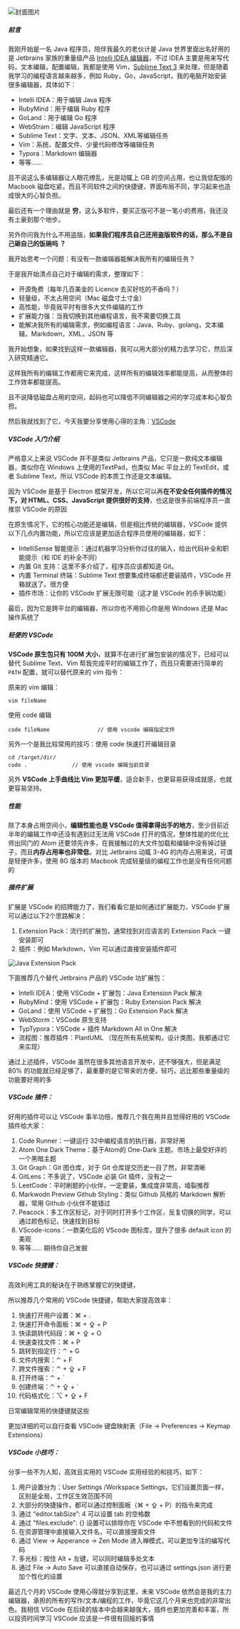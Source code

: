 ![封面图片](https://pcloud-1258173945.cos.ap-guangzhou.myqcloud.com/uPic/pHuN1I.png)

##### 前言

我刚开始是一名 Java 程序员，陪伴我最久的老伙计是 Java 世界里面出名好用的是 Jetbrains 家族的重量级产品 [Intelli IDEA 编辑器](https://www.jetbrains.com/)，不过 IDEA 主要是用来写代码，文本编辑，配置编辑，我都是使用 Vim，[Sublime Text 3](https://www.baidu.com/link?url=3kHg5AHnMziisSDhm-EFE0EVjK0yT-bjRM6na4xZAzjX_sgDyCRggcghIv2aPoxl&wd=&eqid=eb475ebe0002d29f000000046045e82a) 来处理，但是随着我学习的编程语言越来越多，例如 Ruby，Go，JavaScript，我的电脑开始安装很多编辑器，具体如下：

* Intelli IDEA：用于编辑 Java 程序
* RubyMind：用于编辑 Ruby 程序
* GoLand：用于编辑 Go 程序
* WebStram：编辑 JavaScript 程序
* Sublime Text：文字、文本、JSON、XML等编辑任务
* Vim：系统、配置文件、少量代码修改等编辑任务
* Typora：Markdown 编辑器
* 等等……



且不说这么多编辑器让人眼花缭乱，光是动辄上 GB 的空间占用，也让我低配版的 Macbook 磁盘吃紧，而且不同软件之间的快捷键，界面布局不同，学习起来也造成很大的心智负担。

最后还有一个理由就是 **穷**，这么多软件，要买正版可不是一笔小的费用，我还没有土豪到那个地步。

另外你问我为什么不用盗版，**如果我们程序员自己还用盗版软件的话，那么不是自己砸自己的饭碗吗 ？**

我开始思考一个问题：有没有一款编辑器能解决我所有的编辑任务？

于是我开始清点自己对于编辑的需求，整理如下：

* 开源免费（每年几百美金的 Licence 去买好吃的不香吗？）
* 轻量级，不太占用空间（Mac 磁盘寸土寸金）
* 高性能，毕竟我平时有很多大文件编辑的工作
* 扩展能力强：当我切换到其他编程语言，我不需要切换工具
* 能解决我所有的编辑需求，例如编程语言：Java、Ruby、golang，文本编辑，Markdown，XML，JSON 等



我开始想象，如果找到这样一款编辑器，我可以用大部分的精力去学习它，然后深入研究精通它。

这样我所有的编辑工作都用它来完成，这样所有的编辑效率都能提高，从而整体的工作效率都能提高。

且不说降低磁盘占用的空间，起码也可以降低不同编辑器之间的学习成本和心智负担。

然后我就找到了它，今天我要分享使用心得的主角：[VSCode](https://code.visualstudio.com/)



##### VSCode 入门介绍

严格意义上来说 VSCode 并不是类似 Jetbrains 产品，它只是一款纯文本编辑器，类似你在 Windows 上使用的TextPad，也类似 Mac 平台上的 TextEdit，或者 Sublime Text，所以 VSCode 的本质工作还是文本编辑。

因为 VSCode 是基于 Electron 框架开发，所以它可以再**在不安全任何插件的情况下，对 HTML、CSS、JavaScript 提供很好的支持**，也这是很多前端程序员一直推崇 VSCode 的原因

在原生情况下，它的核心功能还是编辑，但是相比传统的编辑器，VSCode 提供以下几点内置功能，所以它应该是更加适合程序员使用的编辑器，如下：

* IntelliSense 智能提示：通过机器学习分析你过往的输入，给出代码补全和职能提示（和 IDE 的补全不同）
* 内置 Git 支持：这里不多介绍了，程序员应该都知道 Git。
* 内置 Terminal 终端：Sublime Text 想要集成终端都还要装插件，VSCode 开箱就送了。很方便
* 插件市场：让你的 VSCode 扩展无限可能（这才是 VSCode 的杀手锏功能）

最后，因为它是跨平台的编辑器，所以你也不用担心你是用 Windows 还是 Mac 操作系统了



##### 轻便的 VSCode

**VSCode 原生包只有 100M 大小**，就算不在进行扩展包安装的情况下，已经可以替代 Sublime Text、Vim 帮我完成平时的编辑工作了，而且只需要进行简单的 `PATH` 配置，就可以替代原来的 vim 指令：

原来的 vim 编辑：

```shell
vim fileName
```

使用 code 编辑

```shell
code fileName				// 使用 vscode 编辑指定文件
```

另外一个是我比较常用的技巧：使用 code 快速打开编辑目录

```shell
cd /target/dir/
code .				// 使用 vscode 编辑当前目录
```

另外 **VSCode 上手曲线比 Vim 更加平缓**，适合新手，也更容易获得成就感，也就更容易坚持。



##### 性能

除了本身占用空间小，**编辑性能也是 VSCode 值得拿得出手的地方**，至少目前近半年的编辑工作中还没有遇到过无法用 VSCode 打开的情况，整体性能的优化比师出同门的 Atom 还要领先许多，在我接触过的大文件加载和编辑中没有掉过链子，而且**内存占用率也非常低**，对比 Jetbrains 动辄 3-4G 的内存占用来说，可谓是轻便许多，使用 8G 版本的 Macbook 完成轻量级的编程工作也是没有任何问题的



##### 插件扩展

扩展是 VSCode 的招牌能力了，我们看看它是如何通过扩展能力，VSCode 扩展可以通过以下2个思路解决：

1. Extension Pack：流行的扩展包，通常找到对应语言的 Extension Pack 一键安装即可
2. 插件：例如 Markdown，Vim 可以通过直接安装插件即可



![Java Extension Pack](https://pcloud-1258173945.cos.ap-guangzhou.myqcloud.com/uPic/gVA5wZ.png)



下面推荐几个替代 Jetbrains 产品的 VSCode 功扩展包：

* Intelli IDEA：使用 VSCode  + 扩展包：Java Extension Pack 解决
* RubyMind：使用 VSCode + 扩展包：Ruby Extension Pack 解决
* GoLand：使用 VSCode + 扩展包：Go Extension Pack 解决
* WebStorm：VSCode 原生支持
* TypTypora：VSCode + 插件 Markdown All in One 解决
* 流程图：推荐插件：PlantUML （现在所有系统架构，设计类图，我都通过它来实现）



通过上述插件，VSCode 虽然在很多其他语言开发中，还不够强大，但是满足 80% 的功能就已经足够了，最重要的是它带来的方便，轻巧，远比那些重量级的功能要好用的多



#####  VSCode 插件：

好用的插件可以让 VSCode 事半功倍，推荐几个我在用并且觉得好用的 VSCode 插件给大家：

1. Code Runner：一键运行 32中编程语言的执行器，非常好用
2. Atom One Dark Theme：基于Atom的 One-Dark 主题。市场上最受好评的一个黑暗主题
3. Git Graph：Git 图仓库，对于 Git 仓库提交历史一目了然，非常清晰
4. GitLens：不多说了，VSCode 必装 Git 插件，没有之一
5. LeetCode：平时刷题的小伙伴，一定要装，集成度非常高，墙裂推荐
6. Markwodn Preview Github Styling：类似 Github 风格的 Markdown 解析器，常用 Github 小伙伴不能错过
7. Peacock：多工作区标记，对于同时打开多个工作区，反复切换的同学，可以通过颜色标记，快速找到目标
8. VScode-icons：一款美化后的 VScode 图标库，提升了很多 default icon 的美观
9. 等等…… 期待你自己发掘



##### VSCode 快捷键：

高效利用工具的秘诀在于熟练掌握它的快捷键，

所以推荐几个常用的 VSCode 快捷键，帮助大家提高效率：

1. 快速打开用户设置：⌘ + .
2. 快速打开命令面板：⌘ + ⇪ + P
3. 快读跳转代码段：⌘ + ⇪ + O
4. 快速查找文件：⌘ + P
5. 跳转到指定行：⌃ + G
6. 文件内搜索：⌃ + F
7. 跨文件搜索：⌃ + ⇪ + F
8. 打开终端：⌃ + `
9. 创建终端：⌃ + ⇪ + `
10. 代码格式化：⌥ + ⇪ + F

日常编辑常用的快捷键就这些

更加详细的可以自行查看 VSCode 键盘映射表（File -> Preferences -> Keymap Extensions）



##### VSCode 小技巧：

分享一些不为人知，高效且实用的 VSCode 实用经验的和技巧，如下：

1. 用户设置分为：User Settings /Workspace Settings，它们设置页面一样，区别是全局，工作区生效范围不同
2. 大部分的快捷操作，都可以通过控制面板（⌘ + ⇪ + P）的指令来完成
3. 通过 “editor.tabSize”: 4 可以设置 tab 的空格数
4. 通过 "files.exclude": {}  设置可以排除你在 VSCode 中不想看到的代码和文件
5. 在资源管理中直接输入文件名，可以直接搜索文件
6. 通过 View -> Apperance -> Zen Mode 进入禅模式，可以更加专注的编写代码
7. 多光标：按住 Alt + 左键，可以同时编辑多处文本
8. 通过 File -> Auto Save 可以直接自动保存，也可以通过 settings.json 进行更加个性化的设置



最近几个月的 VSCode 使用心得就分享到这里，未来 VSCode 依然会是我的主力编辑器，承担的所有的写作/文本/编程的工作，毕竟它这几个月来也完成的非常出色。我相信 VSCode 在后续的版本中会越来越强大，插件也更加完善和丰富，所以投资时间学习 VSCode  应该是一件很有回报的事情
